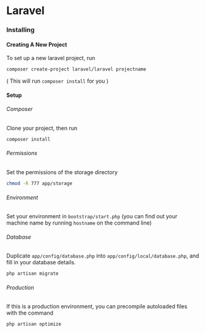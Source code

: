 Laravel
=======

### Installing

#### Creating A New Project

To set up a new laravel project, run

```bash
composer create-project laravel/laravel projectname
```

( This will run `composer install` for you )

#### Setup

###### Composer

Clone your project, then run

```bash
composer install
```

###### Permissions

Set the permissions of the storage directory

```bash
chmod -R 777 app/storage
```

###### Environment

Set your environment in `bootstrap/start.php` (you can find out your machine name by running `hostname` on the command line)

###### Database

Duplicate `app/config/database.php` into `app/config/local/database.php`, and fill in your database details.

```bash
php artisan migrate
```

###### Production

If this is a production environment, you can precompile autoloaded files with the command

```bash
php artisan optimize
```
